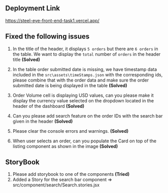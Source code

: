 ## Deployment Link

https://steel-eye-front-end-task1.vercel.app/

## Fixed the following issues

1.  In the title of the header, it displays `5 orders` but there are `6 orders` in the table. We want to display the `total` number of `orders` in the header title **(Solved)**

2.  In the table order submitted date is missing, we have timestamp data included in the `src\assets\timeStamps.json` with the corresponding ids, please combine that with the order data and make sure the order submitted date is being displayed in the table **(Solved)**

3.  Order Volume cell is displaying USD values, can you please make it display the currency value selected on the dropdown located in the header of the dashboard **(Solved)**

4.  Can you please add search feature on the order IDs with the search bar given in the header **(Solved)**

5.  Please clear the console errors and warnings. **(Solved)**

6.  When user selects an order, can you populate the Card on top of the listing component as shown in the image **(Solved)**


## StoryBook

1. Please add storybook to one of the components **(Tried)**
2. Added a Story for the search bar component => src/component/search/Search.stories.jsx
